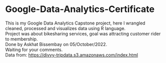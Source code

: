 # Google-Data-Analytics-Certificate
This is my Google Data Analytics Capstone project, here I wrangled cleaned, processed and visualizes data using R language.\
Project was about bikesharing services, goal was attracting customer rider to membership.\
Done by Askhat Bissembay on 05/October/2022.\
Waiting for your comments.\
Data from: https://divvy-tripdata.s3.amazonaws.com/index.html
